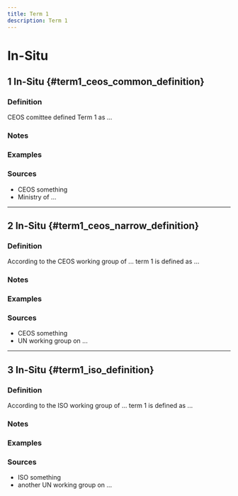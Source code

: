 ```yaml
---
title: Term 1
description: Term 1
---
```


# In-Situ

## 1 In-Situ {#term1_ceos_common_definition}

### Definition
CEOS comittee defined Term 1 as ...

### Notes 

### Examples 

### Sources
- CEOS something
- Ministry of ...

___

## 2 In-Situ {#term1_ceos_narrow_definition}

### Definition
According to the CEOS working group of ... term 1 is defined as ...

### Notes 

### Examples 

### Sources
- CEOS something
- UN working group on ...

___

## 3 In-Situ {#term1_iso_definition}

### Definition
According to the ISO working group of ... term 1 is defined as ...

### Notes 

### Examples 

### Sources
- ISO something
- another UN working group on ...
